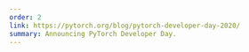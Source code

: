 ```yaml
---
order: 2
link: https://pytorch.org/blog/pytorch-developer-day-2020/
summary: Announcing PyTorch Developer Day.
---
```


